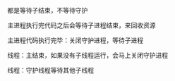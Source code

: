 都是等待子结束，不等待守护

主进程执行完代码之后会等待子进程结束，来回收资源

主进程代码执行完毕：关闭守护进程，等待子进程

线程：主结束，如果没有子线程运行，会马上关闭守护进程

线程：守护线程等待其他子线程

